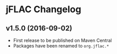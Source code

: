 # jFLAC Changelog

## v1.5.0 (2016-09-02)

* First release to be published on Maven Central
* Packages have been renamed to `org.jflac.*`
